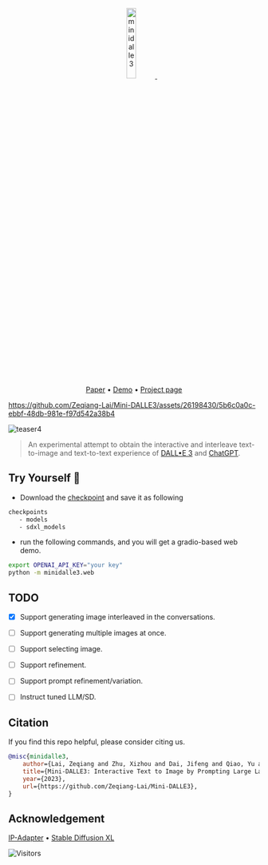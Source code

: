 <p align="center">
<a href="https://minidalle3.github.io/">
    <img src="https://github.com/Zeqiang-Lai/Mini-DALLE3/assets/26198430/9594f306-cc1a-4a92-bca2-0c64e8daf9c9" alt="minidalle3" width="19%">
    </a> &ensp; 
</p>

<p align="center">
<a href="http://arxiv.org/abs/2310.07653">Paper</a> •
<a href="http://139.224.23.16:10085/">Demo</a> •
<a href="https://minidalle3.github.io/">Project page</a> 
</p>


https://github.com/Zeqiang-Lai/Mini-DALLE3/assets/26198430/5b6c0a0c-ebbf-48db-981e-f97d542a38b4



![teaser4](https://github.com/Zeqiang-Lai/Mini-DALLE3/assets/26198430/1f17e3c3-6804-4c4e-9266-e902ecedeae8)


> An experimental attempt to obtain the interactive and interleave text-to-image and text-to-text experience of [DALL•E 3](https://openai.com/dall-e-3) and [ChatGPT](https://openai.com/chatgpt).

## Try Yourself 🤗 

- Download the [checkpoint](https://huggingface.co/h94/IP-Adapter) and save it as following 
```bash
checkpoints
   - models
   - sdxl_models
```

- run the following commands, and you will get a gradio-based web demo.

```bash
export OPENAI_API_KEY="your key"
python -m minidalle3.web
```

## TODO

- [x] Support generating image interleaved in the conversations.
- [ ] Support generating multiple images at once.
- [ ] Support selecting image.
- [ ] Support refinement.
- [ ] Support prompt refinement/variation.
- [ ] Instruct tuned LLM/SD.


## Citation

If you find this repo helpful, please consider citing us.

```bibtex
@misc{minidalle3,
    author={Lai, Zeqiang and Zhu, Xizhou and Dai, Jifeng and Qiao, Yu and Wang, Wenhai},
    title={Mini-DALLE3: Interactive Text to Image by Prompting Large Language Models},
    year={2023},
    url={https://github.com/Zeqiang-Lai/Mini-DALLE3},
}
```

## Acknowledgement

[IP-Adapter](https://github.com/tencent-ailab/IP-Adapter) • [Stable Diffusion XL](https://huggingface.co/stabilityai/stable-diffusion-xl-base-1.0)

![Visitors](https://api.visitorbadge.io/api/visitors?path=https%3A%2F%2Fgithub.com%2FZeqiang-Lai%2FMini-DALLE3&countColor=%23263759&style=flat)
